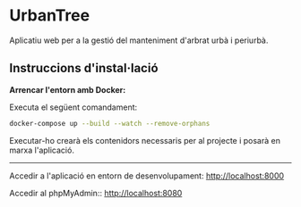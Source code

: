 # UrbanTree

Aplicatiu web per a la gestió del manteniment d'arbrat urbà i periurbà.

## Instruccions d'instal·lació

**Arrencar l'entorn amb Docker:**

Executa el següent comandament:
```bash
docker-compose up --build --watch --remove-orphans
```

Executar-ho crearà els contenidors necessaris per al projecte i posarà en marxa l'aplicació.

---

Accedir a l'aplicació en entorn de desenvolupament: [http://localhost:8000](http://localhost:8000)

Accedir al phpMyAdmin:: [http://localhost:8080](http://localhost:8080)
